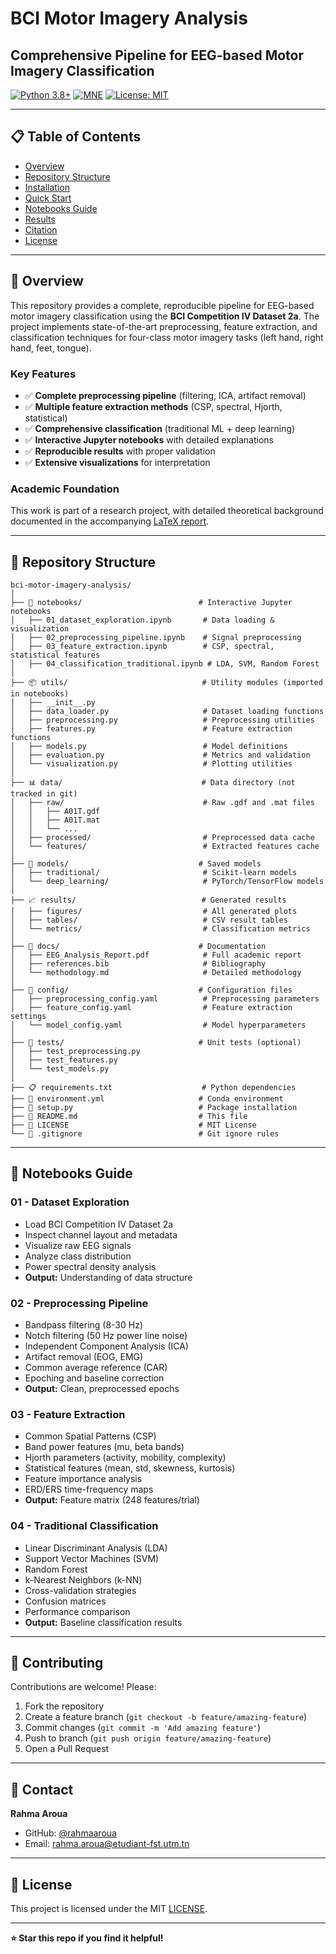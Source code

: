 # BCI Motor Imagery Analysis
## Comprehensive Pipeline for EEG-based Motor Imagery Classification

[![Python 3.8+](https://img.shields.io/badge/python-3.8+-blue.svg)](https://www.python.org/downloads/)
[![MNE](https://img.shields.io/badge/MNE-1.0+-orange.svg)](https://mne.tools/)
[![License: MIT](https://img.shields.io/badge/License-MIT-yellow.svg)](https://opensource.org/licenses/MIT)

---

## 📋 Table of Contents
- [Overview](#overview)
- [Repository Structure](#repository-structure)
- [Installation](#installation)
- [Quick Start](#quick-start)
- [Notebooks Guide](#notebooks-guide)
- [Results](#results)
- [Citation](#citation)
- [License](#license)

---

## 🧠 Overview

This repository provides a complete, reproducible pipeline for EEG-based motor imagery classification using the **BCI Competition IV Dataset 2a**. The project implements state-of-the-art preprocessing, feature extraction, and classification techniques for four-class motor imagery tasks (left hand, right hand, feet, tongue).

### Key Features
- ✅ **Complete preprocessing pipeline** (filtering, ICA, artifact removal)
- ✅ **Multiple feature extraction methods** (CSP, spectral, Hjorth, statistical)
- ✅ **Comprehensive classification** (traditional ML + deep learning)
- ✅ **Interactive Jupyter notebooks** with detailed explanations
- ✅ **Reproducible results** with proper validation
- ✅ **Extensive visualizations** for interpretation

### Academic Foundation
This work is part of a research project, with detailed theoretical background documented in the accompanying [LaTeX report](docs/EEG_Analysis_Report.pdf).

---

## 📁 Repository Structure

```
bci-motor-imagery-analysis/
│
├── 📓 notebooks/                          # Interactive Jupyter notebooks
│   ├── 01_dataset_exploration.ipynb       # Data loading & visualization
│   ├── 02_preprocessing_pipeline.ipynb    # Signal preprocessing
│   ├── 03_feature_extraction.ipynb        # CSP, spectral, statistical features
│   ├── 04_classification_traditional.ipynb # LDA, SVM, Random Forest
│
├── 📦 utils/                              # Utility modules (imported in notebooks)
│   ├── __init__.py
│   ├── data_loader.py                     # Dataset loading functions
│   ├── preprocessing.py                   # Preprocessing utilities
│   ├── features.py                        # Feature extraction functions
│   ├── models.py                          # Model definitions
│   ├── evaluation.py                      # Metrics and validation
│   └── visualization.py                   # Plotting utilities
│
├── 📊 data/                               # Data directory (not tracked in git)
│   ├── raw/                               # Raw .gdf and .mat files
│   │   ├── A01T.gdf
│   │   ├── A01T.mat
│   │   └── ...
│   ├── processed/                         # Preprocessed data cache
│   └── features/                          # Extracted features cache
│
├── 🎯 models/                             # Saved models
│   ├── traditional/                       # Scikit-learn models
│   └── deep_learning/                     # PyTorch/TensorFlow models
│
├── 📈 results/                            # Generated results
│   ├── figures/                           # All generated plots
│   ├── tables/                            # CSV result tables
│   └── metrics/                           # Classification metrics
│
├── 📄 docs/                               # Documentation
│   ├── EEG_Analysis_Report.pdf            # Full academic report
│   ├── references.bib                     # Bibliography
│   └── methodology.md                     # Detailed methodology
│
├── 🔧 config/                             # Configuration files
│   ├── preprocessing_config.yaml          # Preprocessing parameters
│   ├── feature_config.yaml                # Feature extraction settings
│   └── model_config.yaml                  # Model hyperparameters
│
├── 🧪 tests/                              # Unit tests (optional)
│   ├── test_preprocessing.py
│   ├── test_features.py
│   └── test_models.py
│
├── 📋 requirements.txt                    # Python dependencies
├── 🐍 environment.yml                     # Conda environment
├── 🚀 setup.py                            # Package installation
├── 📖 README.md                           # This file
├── 📜 LICENSE                             # MIT License
└── 🙈 .gitignore                          # Git ignore rules
```
---

## 📓 Notebooks Guide

### 01 - Dataset Exploration
- Load BCI Competition IV Dataset 2a
- Inspect channel layout and metadata
- Visualize raw EEG signals
- Analyze class distribution
- Power spectral density analysis
- **Output:** Understanding of data structure

### 02 - Preprocessing Pipeline
- Bandpass filtering (8-30 Hz)
- Notch filtering (50 Hz power line noise)
- Independent Component Analysis (ICA)
- Artifact removal (EOG, EMG)
- Common average reference (CAR)
- Epoching and baseline correction
- **Output:** Clean, preprocessed epochs

### 03 - Feature Extraction
- Common Spatial Patterns (CSP)
- Band power features (mu, beta bands)
- Hjorth parameters (activity, mobility, complexity)
- Statistical features (mean, std, skewness, kurtosis)
- Feature importance analysis
- ERD/ERS time-frequency maps
- **Output:** Feature matrix (248 features/trial)

### 04 - Traditional Classification
- Linear Discriminant Analysis (LDA)
- Support Vector Machines (SVM)
- Random Forest
- k-Nearest Neighbors (k-NN)
- Cross-validation strategies
- Confusion matrices
- Performance comparison
- **Output:** Baseline classification results

---
## 🤝 Contributing

Contributions are welcome! Please:
1. Fork the repository
2. Create a feature branch (`git checkout -b feature/amazing-feature`)
3. Commit changes (`git commit -m 'Add amazing feature'`)
4. Push to branch (`git push origin feature/amazing-feature`)
5. Open a Pull Request

---

## 📧 Contact

**Rahma Aroua**
- GitHub: [@rahmaaroua](https://github.com/rahmaaroua)
- Email: rahma.aroua@etudiant-fst.utm.tn

---

## 📜 License

This project is licensed under the MIT [LICENSE](LICENSE).


---

**⭐ Star this repo if you find it helpful!**
